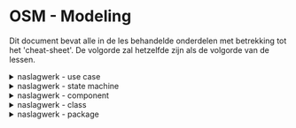 
# OSM - Modeling

Dit document bevat alle in de les behandelde onderdelen met betrekking tot het 'cheat-sheet'.
De volgorde zal hetzelfde zijn als de volgorde van de lessen.

<details>
    <summary> naslagwerk - use case </summary>

---

![actor interaction](https://github.com/LukevLuijn/cheat_sheet_osm_mo/blob/main/export/use_case/actor_interaction.svg?raw=true "Actor interaction")

---

![actor generalization](https://github.com/LukevLuijn/cheat_sheet_osm_mo/blob/main/export/use_case/actor_generalization.svg?raw=true "Actor generalization")

---

![stereotype - extend](https://github.com/LukevLuijn/cheat_sheet_osm_mo/blob/main/export/use_case/extend.svg?raw=true "Stereotype - extend")

---

![stereotype - include](https://github.com/LukevLuijn/cheat_sheet_osm_mo/blob/main/export/use_case/include.svg?raw=true "Stereotype - include")

---

![use case packages](https://github.com/LukevLuijn/cheat_sheet_osm_mo/blob/main/export/use_case/packages.svg?raw=true "Packages")

---

![CRUD](https://github.com/LukevLuijn/cheat_sheet_osm_mo/blob/main/export/use_case/CRUD.svg?raw=true "CRUD - create, read, update, delete")

---
</details>

<details>
    <summary> naslagwerk - state machine </summary>

---

![state - simple state](https://github.com/LukevLuijn/cheat_sheet_osm_mo/blob/main/export/state/simple_state.svg?raw=true "Simple state")

---

![state - initial/final](https://github.com/LukevLuijn/cheat_sheet_osm_mo/blob/main/export/state/initial_final.svg?raw=true "initial en final")

---

![state - transition - elements](https://github.com/LukevLuijn/cheat_sheet_osm_mo/blob/main/export/state/transition_elements.svg?raw=true "Transition elements")

---

![state - transition - sequence](https://github.com/LukevLuijn/cheat_sheet_osm_mo/blob/main/export/state/transition_sequence.svg?raw=true "Transition sequence")

---

![state - choice/decision](https://github.com/LukevLuijn/cheat_sheet_osm_mo/blob/main/export/state/choice_decision.svg?raw=true "Choice en decision")

---

![state - fork/join](https://github.com/LukevLuijn/cheat_sheet_osm_mo/blob/main/export/state/fork_join.svg?raw=true "Fork en join")

---

![state - entry/exit](https://github.com/LukevLuijn/cheat_sheet_osm_mo/blob/main/export/state/entry_exit.svg?raw=true "Entry en exit")

---

![state - composite/submachine](https://github.com/LukevLuijn/cheat_sheet_osm_mo/blob/main/export/state/composite_state.svg?raw=true "Composite en submachine")

---

</details>

<details>
    <summary> naslagwerk - component </summary>

---

![component - interface notation](https://github.com/LukevLuijn/cheat_sheet_osm_mo/blob/main/export/component/interface_notation.svg?raw=true "Interface notation")

--- 

![component - interface specification](https://github.com/LukevLuijn/cheat_sheet_osm_mo/blob/main/export/component/interface_specification.svg?raw=true "interface specification")

---

![component - port](https://github.com/LukevLuijn/cheat_sheet_osm_mo/blob/main/export/component/port.svg?raw=true "Port")

---

![component - required provided](https://github.com/LukevLuijn/cheat_sheet_osm_mo/blob/main/export/component/required_provided.svg?raw=true "Required and provided")

---

![component - subsystem](https://github.com/LukevLuijn/cheat_sheet_osm_mo/blob/main/export/component/subsystem.svg?raw=true "Subsystem")

---

</details>

<details>
    <summary> naslagwerk - class </summary>

---

![class - base class](https://github.com/LukevLuijn/cheat_sheet_osm_mo/blob/main/export/class/base_class.svg?raw=true "Base class")

---

![class - generalization](https://github.com/LukevLuijn/cheat_sheet_osm_mo/blob/main/export/class/generalization.svg?raw=true "Generalization")

---

![class - relations](https://github.com/LukevLuijn/cheat_sheet_osm_mo/blob/main/export/class/relations.svg?raw=true "Relations")

---

![class - abstract interface](https://github.com/LukevLuijn/cheat_sheet_osm_mo/blob/main/export/class/abstract_interface.svg?raw=true "Abstract and Interface")

---

![class - dependency](https://github.com/LukevLuijn/cheat_sheet_osm_mo/blob/main/export/class/dependency.svg?raw=true "Dependency")

---

![class - association](https://github.com/LukevLuijn/cheat_sheet_osm_mo/blob/main/export/class/association_class.svg?raw=true "Association class")

---

</details>

<details>
    <summary> naslagwerk - package </summary>

---

![package - dependency](https://github.com/LukevLuijn/cheat_sheet_osm_mo/blob/main/export/package/dependency.svg?raw=true "Dependency")

---

![package - nested package](https://github.com/LukevLuijn/cheat_sheet_osm_mo/blob/main/export/package/nested_packages.svg?raw=true "Nested package")

---

![package - nested alternative](https://github.com/LukevLuijn/cheat_sheet_osm_mo/blob/main/export/package/nested_alternative.svg?raw=true "Nested package alternative")

---

![package - import access](https://github.com/LukevLuijn/cheat_sheet_osm_mo/blob/main/export/package/import_access.svg?raw=true "Import and access")

---

![package - example base ](https://github.com/LukevLuijn/cheat_sheet_osm_mo/blob/main/export/package/example_base.svg?raw=true "Large example: layered")

---

![package - example expansion](https://github.com/LukevLuijn/cheat_sheet_osm_mo/blob/main/export/package/example_expansion.svg?raw=true "Layered expansion")

---

</details>